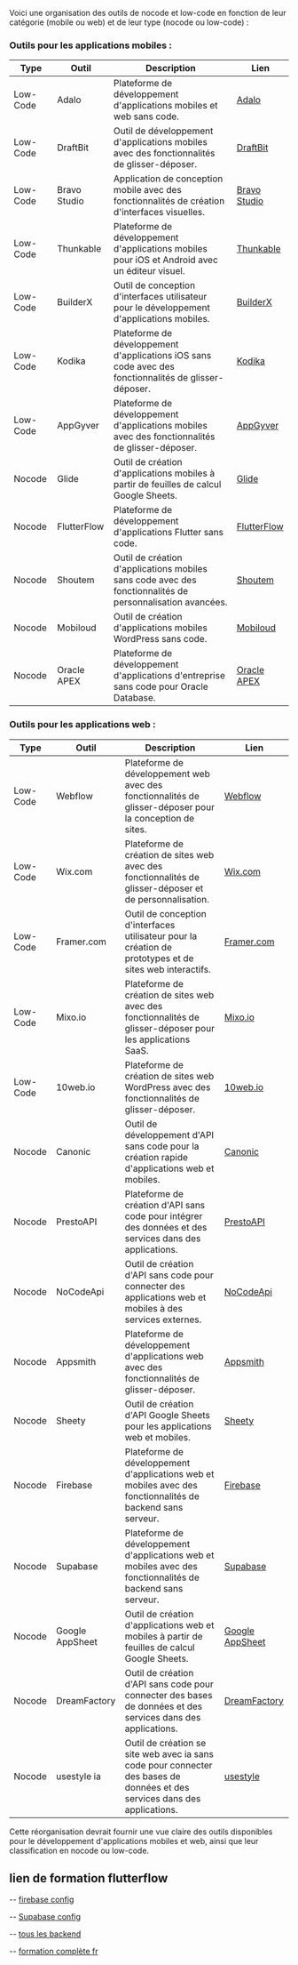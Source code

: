 
Voici une organisation des outils de nocode et low-code en fonction de leur catégorie (mobile ou web) et de leur type (nocode ou low-code) :

### Outils pour les applications mobiles :

| Type         | Outil           | Description                                                                                                                                                      | Lien                                        |
|--------------|-----------------|------------------------------------------------------------------------------------------------------------------------------------------------------------------|---------------------------------------------|
| Low-Code     | Adalo           | Plateforme de développement d'applications mobiles et web sans code.                                                                                             | [Adalo](https://www.adalo.com/)           |
| Low-Code     | DraftBit        | Outil de développement d'applications mobiles avec des fonctionnalités de glisser-déposer.                                                                       | [DraftBit](https://draftbit.com/)        |
| Low-Code     | Bravo Studio    | Application de conception mobile avec des fonctionnalités de création d'interfaces visuelles.                                                                    | [Bravo Studio](https://www.bravostudio.app/) |
| Low-Code     | Thunkable       | Plateforme de développement d'applications mobiles pour iOS et Android avec un éditeur visuel.                                                                  | [Thunkable](https://thunkable.com/)       |
| Low-Code     | BuilderX        | Outil de conception d'interfaces utilisateur pour le développement d'applications mobiles.                                                                       | [BuilderX](https://builderx.io/)         |
| Low-Code     | Kodika          | Plateforme de développement d'applications iOS sans code avec des fonctionnalités de glisser-déposer.                                                           | [Kodika](https://kodika.io/)             |
| Low-Code     | AppGyver        | Plateforme de développement d'applications mobiles avec des fonctionnalités de glisser-déposer.                                                                 | [AppGyver](https://www.appgyver.com/)    |
| Nocode       | Glide           | Outil de création d'applications mobiles à partir de feuilles de calcul Google Sheets.                                                                           | [Glide](https://www.glideapps.com/)      |
| Nocode       | FlutterFlow     | Plateforme de développement d'applications Flutter sans code.                                                                                                     | [FlutterFlow](https://flutterflow.io/)   |
| Nocode       | Shoutem         | Outil de création d'applications mobiles sans code avec des fonctionnalités de personnalisation avancées.                                                        | [Shoutem](https://shoutem.com/)         |
| Nocode       | Mobiloud        | Outil de création d'applications mobiles WordPress sans code.                                                                                                     | [Mobiloud](https://www.mobiloud.com/)    |
| Nocode       | Oracle APEX     | Plateforme de développement d'applications d'entreprise sans code pour Oracle Database.                                                                          | [Oracle APEX](https://apex.oracle.com/) |

### Outils pour les applications web :

| Type         | Outil           | Description                                                                                                                                                      | Lien                                     |
|--------------|-----------------|------------------------------------------------------------------------------------------------------------------------------------------------------------------|------------------------------------------|
| Low-Code     | Webflow         | Plateforme de développement web avec des fonctionnalités de glisser-déposer pour la conception de sites.                                                         | [Webflow](https://webflow.com/)        |
| Low-Code     | Wix.com         | Plateforme de création de sites web avec des fonctionnalités de glisser-déposer et de personnalisation.                                                          | [Wix.com](https://www.wix.com/)        |
| Low-Code     | Framer.com      | Outil de conception d'interfaces utilisateur pour la création de prototypes et de sites web interactifs.                                                        | [Framer.com](https://www.framer.com/)  |
| Low-Code     | Mixo.io         | Plateforme de création de sites web avec des fonctionnalités de glisser-déposer pour les applications SaaS.                                                       | [Mixo.io](https://mixo.io/)            |
| Low-Code     | 10web.io        | Plateforme de création de sites web WordPress avec des fonctionnalités de glisser-déposer.                                                                       | [10web.io](https://10web.io/)          |
| Nocode       | Canonic         | Outil de développement d'API sans code pour la création rapide d'applications web et mobiles.                                                                    | [Canonic](https://www.canonic.io/)     |
| Nocode       | PrestoAPI       | Plateforme de création d'API sans code pour intégrer des données et des services dans des applications.                                                         | [PrestoAPI](https://prestoapi.com/)    |
| Nocode       | NoCodeApi       | Outil de création d'API sans code pour connecter des applications web et mobiles à des services externes.                                                        | [NoCodeApi](https://nocodeapi.com/)    |
| Nocode       | Appsmith        | Plateforme de développement d'applications web avec des fonctionnalités de glisser-déposer.                                                                     | [Appsmith](https://www.appsmith.com/)  |
| Nocode       | Sheety          | Outil de création d'API Google Sheets pour les applications web et mobiles.                                                                                      | [Sheety](https://sheety.co/)           |
| Nocode       | Firebase        | Plateforme de développement d'applications web et mobiles avec des fonctionnalités de backend sans serveur.                                                       | [Firebase](https://firebase.google.com/) |
| Nocode       | Supabase        | Plateforme de développement d'applications web et mobiles avec des fonctionnalités de backend sans serveur.                                                       | [Supabase](https://supabase.io/)       |
| Nocode       | Google AppSheet | Outil de création d'applications web et mobiles à partir de feuilles de calcul Google Sheets.                                                                   | [Google AppSheet](https://www.appsheet.com/) |
| Nocode       | DreamFactory    | Outil de création d'API sans code pour connecter des bases de données et des services dans des applications.                                                      | [DreamFactory](https://www.dreamfactory.com/) |
| Nocode       | usestyle ia    | Outil de création se site web avec ia  sans code pour connecter des bases de données et des services dans des applications.                                                      | [usestyle](https://usestyle.ai/) |


Cette réorganisation devrait fournir une vue claire des outils disponibles pour le développement d'applications mobiles et web, ainsi que leur classification en nocode ou low-code.

## lien de formation flutterflow 
-- [firebase config](https://youtube.com/playlist?list=PLTkXvGtaQafVao-el1HGJebRHZJt2BIiv&si=ldC_E2PMzAyxsKv7)

-- [Supabase config](https://youtu.be/SGWWQMaRWf8?si=MlCNrRgLs7Xpw1zK)

-- [tous les backend](https://youtube.com/playlist?list=PLTkXvGtaQafXv5NFdTlO0q_MBZZ2cCdyg&si=Y_iVnmLzxjowQze6)

-- [formation complète fr](https://youtube.com/@flutterflowfr?si=jntMl5A6JChXJO6i)

